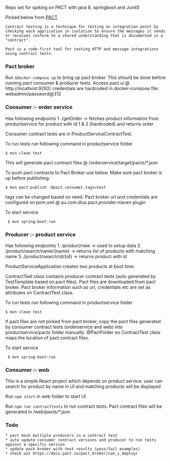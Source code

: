 Repo set for spiking on PACT with java 8, springboot and Junit5

Picked below from [PACT](https://docs.pact.io/)

    Contract testing is a technique for testing an integration point by checking each application in isolation to ensure the messages it sends or receives conform to a shared understanding that is documented in a "contract".

    Pact is a code-first tool for testing HTTP and message integrations using contract tests.

### Pact broker

Run `$docker-compose up` to bring up pact broker. This should be done before running pact consumer & producer tests.
Access pact ui @ http://localhost:9292/
credentials are hardcoded in docker-compose file: webadmin/password@312

### Consumer :- order service

Has following endpoints
    1. /getOrder -> fetches product information from productservice for product with id 1 & 2 (hardcoded) and returns order

Consumer contract tests are in ProductServiceContractTest.

To run tests run following command in productservice folder

    $ mvn clean test 

This will generate pact contract files @ <project root>/orderservice/target/pacts/*.json

To push pact contracts to Pact Broker use below. Make sure pact broker is up before publishing.

    $ mvn pact:publish -Dpact.consumer.tags=test

tags can be changed based on need. Pact broker url and credentials are configured on pom.xml @ au.com.dius.pact.provider:maven plugin

To start service

     $ mvn spring-boot:run

### Producer :- product service

Has following endpoints
    1. /product/new -> used to setup data
    2. /product/search/name/{name} -> returns list of products with matching name
    3. /product/search/id/{id} -> returns product with id

ProductServiceApplication creates two products at boot time.

ContractTest class contains producer contract tests (auto generated by TestTemplate based on pact files). Pact files are downloaded from pact broker. Pact broker information such as url, credentials etc are set as attributes on ContractTest class.

To run tests run following command in productservice folder

    $ mvn clean test

If pact files are not picked from pact broker, copy the pact files generated by consumer contract tests (orderservice and web) into productservice/pacts folder manually. @PactFolder on ContractTest class maps the location of pact contract files.


To start service

     $ mvn spring-boot:run

### Consumer :- web

This is a simple React project which depends on product service. user can search for product by name in UI and matching products will be displayed

Run `npm start` in web folder to start UI

Run `npm run contracttests` to run contract tests. Pact contract files will be generated in <project root>/web/pacts/*.json



    
### Todo

    * pact mock multiple producers in a contract test
    * auto update consumer contract versions and producer to run tests against a specific version
    * update pack broker with test results (pass/fail examples)
    * check out https://docs.pact.io/pact_broker/can_i_deploy/
